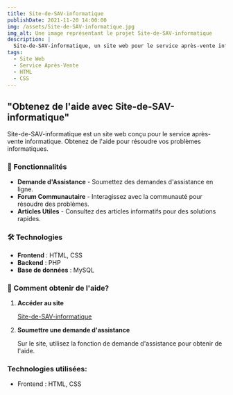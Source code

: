 ```yaml
---
title: Site-de-SAV-informatique
publishDate: 2021-11-20 14:00:00
img: /assets/Site-de-SAV-informatique.jpg
img_alt: Une image représentant le projet Site-de-SAV-informatique
description: |
  Site-de-SAV-informatique, un site web pour le service après-vente informatique. Obtenez de l'aide pour résoudre vos problèmes informatiques.
tags:
  - Site Web
  - Service Après-Vente
  - HTML
  - CSS
---
```


## "Obtenez de l'aide avec Site-de-SAV-informatique"

Site-de-SAV-informatique est un site web conçu pour le service après-vente informatique. Obtenez de l'aide pour résoudre vos problèmes informatiques.

### 🚀 Fonctionnalités

- **Demande d'Assistance** - Soumettez des demandes d'assistance en ligne.
- **Forum Communautaire** - Interagissez avec la communauté pour résoudre des problèmes.
- **Articles Utiles** - Consultez des articles informatifs pour des solutions rapides.

### 🛠 Technologies

- **Frontend** : HTML, CSS
- **Backend** : PHP
- **Base de données** : MySQL

### 🔧 Comment obtenir de l'aide?

1. **Accéder au site**

   [Site-de-SAV-informatique](https://rayanejr.github.io/Site-de-SAV-informatique)

2. **Soumettre une demande d'assistance**

   Sur le site, utilisez la fonction de demande d'assistance pour obtenir de l'aide.

### Technologies utilisées:

- Frontend : HTML, CSS